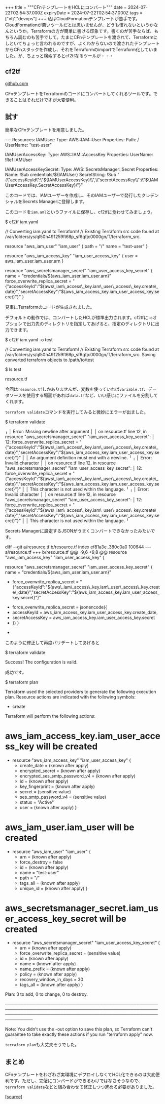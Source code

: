 +++
title = """CFnテンプレートをHCLにコンバート"""
date = 2024-07-22T02:54:37.000Z
expiryDate = 2024-07-22T02:54:37.000Z
tags = ["vtj","devops"]
+++
私はCloudFormationテンプレートが苦手です。CloudFormationが悪いツールだとは思いませんが、どうも慣れないというかなんというか。Terraformの方が簡単に書ける印象です。書くのが苦手ならば、もちろん読むのも苦手でして。たまにCFnテンプレートを渡されて、Terraformにしといてちょっと言われるのですが、よくわからないので渡されたテンプレートからCFnスタックを作成し、それをTerraformのimportでTerraform化していました。が、ちょっと検索するとcf2tfなるツールが・・・

cf2tf
-----

[github.com](https://github.com/DontShaveTheYak/cf2tf)

CFnテンプレートをTerraformのコードにコンバートしてくれるツールです。できることはそれだけですが大変便利。

試す
--

簡単なCFnテンプレートを用意しました。

\---
Resources:
  IAMUser:
    Type: AWS::IAM::User
    Properties:
      Path: /
      UserName: "test-user"

  IAMUserAccessKey:
    Type: AWS::IAM::AccessKey
    Properties:
      UserName: !Ref IAMUser

  IAMUserAccessKeySecret:
    Type: AWS::SecretsManager::Secret
    Properties:
      Name: !Sub credentials/${IAMUser}
      SecretString: !Sub "{\\"accessKeyId\\":\\"${IAMUserAccessKey}\\",\\"secretAccessKey\\":\\"${IAMUserAccessKey.SecretAccessKey}\\"}"

このコードでは、IAMユーザーを作成し、そのIAMユーザーで発行したクレデンシャルをSecrets Managerに登録します。

このコードを`iam.aml`というファイルに保存し、cf2tfに食わせてみましょう。

$ cf2tf iam.yaml

// Converting iam.yaml to Terraform!
// Existing Terraform src code found at /var/folders/ys/ql50h491259ft68p\_sf6qfjc0000gn/T/terraform\_src.

resource "aws\_iam\_user" "iam\_user" {
  path = "/"
  name = "test-user"
}

resource "aws\_iam\_access\_key" "iam\_user\_access\_key" {
  user = aws\_iam\_user.iam\_user.arn
}

resource "aws\_secretsmanager\_secret" "iam\_user\_access\_key\_secret" {
  name = "credentials/${aws\_iam\_user.iam\_user.arn}"
  force\_overwrite\_replica\_secret = "{"accessKeyId":"${aws\_iam\_access\_key.iam\_user\_access\_key.create\_date}","secretAccessKey":"${aws\_iam\_access\_key.iam\_user\_access\_key.secret}"}"
}

見事にTerraformのコードが生成されました。

デフォルトの動作では、コンバートしたHCLが標準出力されます。cf2tfに`-o`オプションで出力先のディレクトリを指定してあげると、指定のディレクトリに出力できます。

$ cf2tf iam.yaml -o test            

// Converting iam.yaml to Terraform!
// Existing Terraform src code found at /var/folders/ys/ql50h491259ft68p\_sf6qfjc0000gn/T/terraform\_src.
Saving converted terraform objects to /path/to/test

$ ls test
                                                      
resource.tf

今回は`resource.tf`しかありませんが、変数を使っていれば`variable.tf`、データソースを使用する場面があれば`data.tf`など、いい感じにファイルを分割してくれます。

`terraform validate`コマンドを実行してみると微妙にエラーが出ました。

$ terraform validate

╷
│ Error: Missing newline after argument
│ 
│   on resource.tf line 12, in resource "aws\_secretsmanager\_secret" "iam\_user\_access\_key\_secret":
│   12:   force\_overwrite\_replica\_secret = "{"accessKeyId":"${aws\_iam\_access\_key.iam\_user\_access\_key.create\_date}","secretAccessKey":"${aws\_iam\_access\_key.iam\_user\_access\_key.secret}"}"
│ 
│ An argument definition must end with a newline.
╵
╷
│ Error: Invalid character
│ 
│   on resource.tf line 12, in resource "aws\_secretsmanager\_secret" "iam\_user\_access\_key\_secret":
│   12:   force\_overwrite\_replica\_secret = "{"accessKeyId":"${aws\_iam\_access\_key.iam\_user\_access\_key.create\_date}","secretAccessKey":"${aws\_iam\_access\_key.iam\_user\_access\_key.secret}"}"
│ 
│ This character is not used within the language.
╵
╷
│ Error: Invalid character
│ 
│   on resource.tf line 12, in resource "aws\_secretsmanager\_secret" "iam\_user\_access\_key\_secret":
│   12:   force\_overwrite\_replica\_secret = "{"accessKeyId":"${aws\_iam\_access\_key.iam\_user\_access\_key.create\_date}","secretAccessKey":"${aws\_iam\_access\_key.iam\_user\_access\_key.secret}"}"
│ 
│ This character is not used within the language.
╵

Secrets Managerに設定するJSONがうまくコンバートできなかったみたいです。

diff --git a/resource.tf b/resource.tf
index ef81a3e..380c0a0 100644
--- a/resource.tf
+++ b/resource.tf
@@ -9,6 +9,8 @@ resource "aws\_iam\_access\_key" "iam\_user\_access\_key" {
 
 resource "aws\_secretsmanager\_secret" "iam\_user\_access\_key\_secret" {
   name = "credentials/${aws\_iam\_user.iam\_user.arn}"
-  force\_overwrite\_replica\_secret = "{"accessKeyId":"${aws\_iam\_access\_key.iam\_user\_access\_key.create\_date}","secretAccessKey":"${aws\_iam\_access\_key.iam\_user\_access\_key.secret}"}"
+  force\_overwrite\_replica\_secret = jsonencode({
+    accessKeyId     = aws\_iam\_access\_key.iam\_user\_access\_key.create\_date,
+    secretAccessKey = aws\_iam\_access\_key.iam\_user\_access\_key.secret
+  })
 }
-

このように修正して再度バリデートしてあげると

$ terraform validate

Success! The configuration is valid.

成功です。

$ terraform plan    

Terraform used the selected providers to generate the following execution plan. Resource actions are indicated with the following symbols:
  + create

Terraform will perform the following actions:

  # aws\_iam\_access\_key.iam\_user\_access\_key will be created
  + resource "aws\_iam\_access\_key" "iam\_user\_access\_key" {
      + create\_date                    = (known after apply)
      + encrypted\_secret               = (known after apply)
      + encrypted\_ses\_smtp\_password\_v4 = (known after apply)
      + id                             = (known after apply)
      + key\_fingerprint                = (known after apply)
      + secret                         = (sensitive value)
      + ses\_smtp\_password\_v4           = (sensitive value)
      + status                         = "Active"
      + user                           = (known after apply)
    }

  # aws\_iam\_user.iam\_user will be created
  + resource "aws\_iam\_user" "iam\_user" {
      + arn           = (known after apply)
      + force\_destroy = false
      + id            = (known after apply)
      + name          = "test-user"
      + path          = "/"
      + tags\_all      = (known after apply)
      + unique\_id     = (known after apply)
    }

  # aws\_secretsmanager\_secret.iam\_user\_access\_key\_secret will be created
  + resource "aws\_secretsmanager\_secret" "iam\_user\_access\_key\_secret" {
      + arn                            = (known after apply)
      + force\_overwrite\_replica\_secret = (sensitive value)
      + id                             = (known after apply)
      + name                           = (known after apply)
      + name\_prefix                    = (known after apply)
      + policy                         = (known after apply)
      + recovery\_window\_in\_days        = 30
      + tags\_all                       = (known after apply)
    }

Plan: 3 to add, 0 to change, 0 to destroy.

───────────────────────────────────────────────────────────────────────────────────────────────────────────────────────────────────────────────────────────────

Note: You didn't use the -out option to save this plan, so Terraform can't guarantee to take exactly these actions if you run "terraform apply" now.

`terraform plan`も大丈夫そうでした。

まとめ
---

CFnテンプレートをわざわざ実環境にデプロイしなくてHCL化できるのは大変便利です。ただし、完璧にコンバードができるわけではなさそうなので、`terraform validate`などと組み合わせて修正しつつ進める必要がありました。

[[source]](https://devops-blog.virtualtech.jp/entry/20240722/1721616877)
